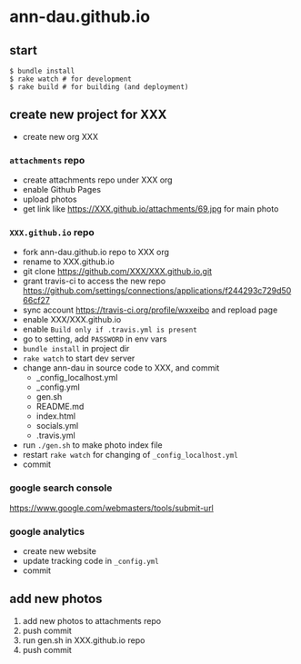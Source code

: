 # ann-dau.github.io

## start

```
$ bundle install
$ rake watch # for development
$ rake build # for building (and deployment)
```

## create new project for XXX

- create new org XXX

### `attachments` repo

- create attachments repo under XXX org
- enable Github Pages
- upload photos
- get link like https://XXX.github.io/attachments/69.jpg for main photo

### `XXX.github.io` repo

- fork ann-dau.github.io repo to XXX org
- rename to XXX.github.io
- git clone https://github.com/XXX/XXX.github.io.git
- grant travis-ci to access the new repo https://github.com/settings/connections/applications/f244293c729d5066cf27
- sync account https://travis-ci.org/profile/wxxeibo and repload page
- enable XXX/XXX.github.io
- enable `Build only if .travis.yml is present`
- go to setting, add `PASSWORD` in env vars
- `bundle install` in project dir
- `rake watch` to start dev server
- change ann-dau in source code to XXX, and commit
  - _config_localhost.yml
  - _config.yml
  - gen.sh
  - README.md
  - index.html
  - socials.yml
  - .travis.yml
- run `./gen.sh` to make photo index file
- restart `rake watch` for changing of `_config_localhost.yml`
- commit

### google search console

https://www.google.com/webmasters/tools/submit-url

### google analytics

- create new website
- update tracking code in `_config.yml`
- commit

## add new photos

1. add new photos to attachments repo
1. push commit
1. run gen.sh in XXX.github.io repo
1. push commit